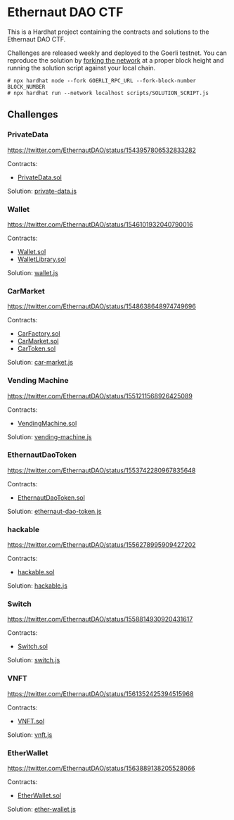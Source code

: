 # Ethernaut DAO CTF

This is a Hardhat project containing the contracts and solutions to the Ethernaut DAO CTF.

Challenges are released weekly and deployed to the Goerli testnet. You can reproduce the solution by [forking the network](https://hardhat.org/hardhat-network/docs/guides/forking-other-networks) at a proper block height and running the solution script against your local chain.

```
# npx hardhat node --fork GOERLI_RPC_URL --fork-block-number BLOCK_NUMBER
# npx hardhat run --network localhost scripts/SOLUTION_SCRIPT.js
```

## Challenges

### PrivateData

https://twitter.com/EthernautDAO/status/1543957806532833282

Contracts:
- [PrivateData.sol](./contracts/PrivateData.sol)

Solution: [private-data.js](./scripts/private-data.js)

### Wallet

https://twitter.com/EthernautDAO/status/1546101932040790016

Contracts:
- [Wallet.sol](./contracts/Wallet.sol)
- [WalletLibrary.sol](./contracts/WalletLibrary.sol)

Solution: [wallet.js](./scripts/wallet.js)

### CarMarket

https://twitter.com/EthernautDAO/status/1548638648974749696

Contracts:
- [CarFactory.sol](./contracts/CarFactory.sol)
- [CarMarket.sol](./contracts/CarMarket.sol)
- [CarToken.sol](./contracts/CarToken.sol)

Solution: [car-market.js](./scripts/car-market.js)

### Vending Machine

https://twitter.com/EthernautDAO/status/1551211568926425089

Contracts:
- [VendingMachine.sol](./contracts/VendingMachine.sol)

Solution: [vending-machine.js](./scripts/vending-machine.js)

### EthernautDaoToken

https://twitter.com/EthernautDAO/status/1553742280967835648

Contracts:
- [EthernautDaoToken.sol](./contracts/EthernautDaoToken.sol)

Solution: [ethernaut-dao-token.js](./scripts/ethernaut-dao-token.js)

### hackable

https://twitter.com/EthernautDAO/status/1556278995909427202

Contracts:
- [hackable.sol](./contracts/hackable.sol)

Solution: [hackable.js](./scripts/hackable.js)

### Switch

https://twitter.com/EthernautDAO/status/1558814930920431617

Contracts:
- [Switch.sol](./contracts/Switch.sol)

Solution: [switch.js](./scripts/switch.js)

### VNFT

https://twitter.com/EthernautDAO/status/1561352425394515968

Contracts:
- [VNFT.sol](./contracts/VNFT.sol)

Solution: [vnft.js](./scripts/vnft.js)

### EtherWallet

https://twitter.com/EthernautDAO/status/1563889138205528066

Contracts:
- [EtherWallet.sol](./contracts/EtherWallet.sol)

Solution: [ether-wallet.js](./scripts/ether-wallet.js)
